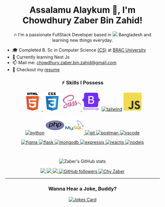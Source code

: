 <!--<p align="center">
<img src="/img/ZaberCover.jpg" alt="Zaber_cover">
</p>-->
<h1 align="center">Assalamu Alaykum 👋, I'm Chowdhury Zaber Bin Zahid! </h1>
<p align="center">
🔥 I'm a passionate FullStack Developer based in <span><img src="https://images.emojiterra.com/google/noto-emoji/v2.034/128px/1f1e7-1f1e9.png" width="16"></span> Bangladesh and learning new things everyday.
</p>

- 🎓 Completed B. Sc in Computer Science [(CS)](https://www.bracu.ac.bd/academics/departments/computer-science-and-engineering/bachelor-science-computer-science/cs) at [BRAC University](https://www.bracu.ac.bd/)
- 🧠 Currently learning Nest Js
- 📫 Mail me: [chowdhury.zaber.bin.zahid@gmail.com](mailto:chowdhury.zaber.bin.zahid@gmail.com)
- 📃 Checkout my [resume](https://github.com/Chy-Zaber-Bin-Zahid/Resume/blob/main/Chowdhury%20Zaber%20Bin%20Zahid%20CV.pdf)

<h3 align="center">⚡ Skills I Possess</h3>

<p align="center">
<a href="https://www.w3.org/html/" target="_blank" rel="noreferrer"> <img src="https://raw.githubusercontent.com/devicons/devicon/master/icons/html5/html5-original-wordmark.svg" alt="html5" width="60" height="60"/> </a>
<a href="https://www.w3schools.com/css/" target="_blank" rel="noreferrer"> <img src="https://raw.githubusercontent.com/devicons/devicon/master/icons/css3/css3-original-wordmark.svg" alt="css3" width="60" height="60"/></a>
<a href="https://sass-lang.com" target="_blank" rel="noreferrer"> <img src="https://raw.githubusercontent.com/devicons/devicon/master/icons/sass/sass-original.svg" alt="sass" width="60" height="60"/> </a>
<a href="https://getbootstrap.com" target="_blank" rel="noreferrer"> <img src="https://raw.githubusercontent.com/devicons/devicon/master/icons/bootstrap/bootstrap-plain-wordmark.svg" alt="bootstrap" width="60" height="60"/></a>
<a href="https://tailwindcss.com/" target="_blank" rel="noreferrer"> <img src="https://www.vectorlogo.zone/logos/tailwindcss/tailwindcss-icon.svg" alt="tailwind" width="60" height="60"/></a>
<a href="https://developer.mozilla.org/en-US/docs/Web/JavaScript" target="_blank" rel="noreferrer"> <img src="https://raw.githubusercontent.com/devicons/devicon/master/icons/javascript/javascript-original.svg" alt="javascript" width="60" height="60"/></a>
</p>

<p align="center">
<a href="https://www.python.org/" target="_blank" rel="noreferrer"> <img src="https://www.vectorlogo.zone/logos/python/python-icon.svg" alt="python" width="60" height="60"/></a>
<a href="https://www.php.net" target="_blank" rel="noreferrer"> <img src="https://raw.githubusercontent.com/devicons/devicon/master/icons/php/php-original.svg" alt="php" width="60" height="60"/></a>
<a href="https://www.mysql.com/" target="_blank" rel="noreferrer"> <img src="https://raw.githubusercontent.com/devicons/devicon/master/icons/mysql/mysql-original-wordmark.svg" alt="mysql" width="60" height="60"/> </a>
<a href="https://git-scm.com/" target="_blank" rel="noreferrer"> <img src="https://www.vectorlogo.zone/logos/git-scm/git-scm-icon.svg" alt="git" width="60" height="60"/> </a>
<a href="https://postman.com" target="_blank" rel="noreferrer"> <img src="https://www.vectorlogo.zone/logos/getpostman/getpostman-icon.svg" alt="postman" width="60" height="60"/> </a>
  <a href="https://code.visualstudio.com/" target="_blank" rel="noreferrer"> <img src="https://cdn.jsdelivr.net/gh/devicons/devicon/icons/vscode/vscode-original-wordmark.svg" alt="vscode" width="60" height="60"/> </a>
</p>

<p align="center">
<a href="https://www.figma.com/" target="_blank" rel="noreferrer"> <img src="https://www.vectorlogo.zone/logos/figma/figma-icon.svg" alt="figma" width="60" height="60"/> </a>
<a href="https://flask.palletsprojects.com/en/2.3.x/" target="_blank" rel="noreferrer"> <img src="https://www.vectorlogo.zone/logos/pocoo_flask/pocoo_flask-icon.svg" alt="flask" width="60" height="60" /> </a>
<a href="https://www.mongodb.com/" target="_blank" rel="noreferrer"> <img src="https://www.vectorlogo.zone/logos/mongodb/mongodb-icon.svg" alt="mongodb" width="60" height="60" /> </a>
<a href="https://expressjs.com/" target="_blank" rel="noreferrer"> <img src="https://www.vectorlogo.zone/logos/expressjs/expressjs-icon.svg" alt="expressjs" width="60" height="60" /> </a>
<a href="https://react.dev/" target="_blank" rel="noreferrer"> <img src="https://www.vectorlogo.zone/logos/reactjs/reactjs-icon.svg" alt="reactjs" width="60" height="60" /> </a>
<a href="https://nodejs.org/en" target="_blank" rel="noreferrer"> <img src="https://www.vectorlogo.zone/logos/nodejs/nodejs-icon.svg" alt="nodejs" width="60" height="60" /> </a>
</p>
<br>

<p align="center"><img src="https://github-readme-stats.vercel.app/api?username=Chy-Zaber-Bin-Zahid&show_icons=true&theme=dark" alt="Zaber&#39;s GitHub stats" width="600" height="auto"></p>
</p>

<p align="center">
  <a href="https://www.facebook.com/chowdhuryzaber.binzahid" target="_blank">
    <img src="https://img.shields.io/badge/-Facebook-1877F2?style=flat&labelColor=1877F2&logo=facebook&logoColor=white&link=https://www.facebook.com/chowdhuryzaber.binzahid" height="28">
  </a>
  <a href="https://www.linkedin.com/in/chowdhury-zaber-bin-zahid-8374b221b/" target="_blank">
    <img src="https://img.shields.io/badge/-linkedin-1877F2?style=flat&labelColor=1877F2&logo=linkedin&logoColor=white&link=https://www.linkedin.com/in/chowdhury-zaber-bin-zahid-8374b221b/" height="28">
  </a>
  <a href="mailto:chowdhury.zaber.bin.zahid@gmail.com?subject=Hello Dear Chy Zaber Bin Zahid! I send this message from your Github Profile. I need to talk to you!" target="_blank">
    <img src="https://img.shields.io/badge/-Mail Me-c14438?style=flat&logo=Gmail&logoColor=white&link=mailto:a.alnahian2003@gmail.com" height="28">
  </a>
  <a href="https://github.com/Chy-Zaber-Bin-Zahid" target="_blank">
    <img alt="GitHub followers" src="https://img.shields.io/github/followers/Chy-Zaber-Bin-Zahid?label=Github&style=flat" height="28">
  </a>
  <a href="https://github.com/Chy-Zaber-Bin-Zahid" target="_blank">
    <img src="https://komarev.com/ghpvc/?username=Chy-Zaber-Bin-Zahid&label=Views&color=brightgreen&style=flat" alt="Chy Zaber" height="28" />
  </a>
  <!-- <a href="https://alnahian2003.github.io" target="_blank">
    <img alt="Visit Portfolio" src="https://img.shields.io/badge/Visit-Portfolio-brightgreen&style=flat" height="28">
  </a> -->
</p>



<div align="center">
<hr>
<h3>Wanna Hear a Joke, Buddy?</h3>
<a href="https://github.com/ABSphreak/readme-jokes">
<img src="https://readme-jokes.vercel.app/api?theme=blueberry" alt="Jokes Card" />
</a>
</div>


